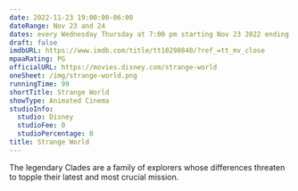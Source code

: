 ```yaml
---
date: 2022-11-23 19:00:00-06:00
dateRange: Nov 23 and 24
dates: every Wednesday Thursday at 7:00 pm starting Nov 23 2022 ending Nov 24 2022
draft: false
imdbURL: https://www.imdb.com/title/tt10298840/?ref_=tt_mv_close
mpaaRating: PG
officialURL: https://movies.disney.com/strange-world
oneSheet: /img/strange-world.png
runningTime: 99
shortTitle: Strange World
showType: Animated Cinema
studioInfo:
  studio: Disney
  studioFee: 0
  studioPercentage: 0
title: Strange World
---
```


The legendary Clades are a family of explorers whose differences threaten to topple their latest and most crucial mission.